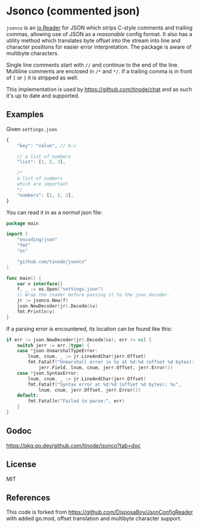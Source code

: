 # Jsonco (commented json)

`jsonco` is an [io.Reader](http://golang.org/pkg/io/#Reader) for JSON which strips C-style comments and trailing commas,
allowing use of JSON as a *reasonable* config format. It also has a utility method which translates byte offset into the stream
into line and character positions for easier error interpretation. The package is aware of multibyte characters.

Single line comments start with `//` and continue to the end of the line. Multiline comments are enclosed in `/*` and `*/`.
If a trailing comma is in front of `]` or `}` it is stripped as well.

This implementation is used by https://github.com/tinode/chat and as such it's up to date and supported.


## Examples

Given `settings.json`

```js
{
	"key": "value", // k:v

	// a list of numbers
	"list": [1, 2, 3],

	/* 
	a list of numbers
	which are important
	*/
	"numbers": [1, 2, 3],
}
```

You can read it in as a *normal* json file:

```go
package main

import (
	"encoding/json"
	"fmt"
	"os"

	"github.com/tinode/jsonco"
)

func main() {
	var v interface{}
	f, _ := os.Open("settings.json")
	// Wrap the reader before passing it to the json decoder.
	jr := jsonco.New(f)
	json.NewDecoder(jr).Decode(&v)
	fmt.Println(v)
}
```

If a parsing error is encountered, its location can be found like this:

```go
if err := json.NewDecoder(jr).Decode(&v); err != nil {
	switch jerr := err.(type) {
	case *json.UnmarshalTypeError:
		lnum, cnum, _ := jr.LineAndChar(jerr.Offset)
		fmt.Fatalf("Unmarshall error in %s at %d:%d (offset %d bytes): %s",
			jerr.Field, lnum, cnum, jerr.Offset, jerr.Error())
	case *json.SyntaxError:
		lnum, cnum, _ := jr.LineAndChar(jerr.Offset)
		fmt.Fatalf("Syntax error at %d:%d (offset %d bytes): %s",
			lnum, cnum, jerr.Offset, jerr.Error())
	default:
		fmt.Fatalln("Failed to parse:", err)
	}
}

```

## Godoc

https://pkg.go.dev/github.com/tinode/jsonco?tab=doc

## License

MIT

## References

This code is forked from https://github.com/DisposaBoy/JsonConfigReader with added go.mod, offset translation
and multibyte character support.
